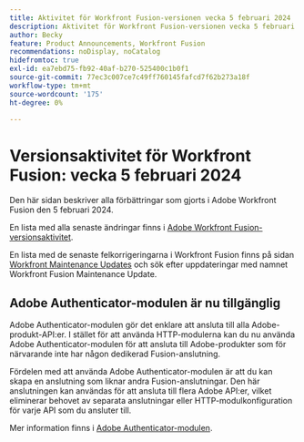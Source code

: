 ```yaml
---
title: Aktivitet för Workfront Fusion-versionen vecka 5 februari 2024
description: Aktivitet för Workfront Fusion-versionen vecka 5 februari 2024
author: Becky
feature: Product Announcements, Workfront Fusion
recommendations: noDisplay, noCatalog
hidefromtoc: true
exl-id: ea7ebd75-fb92-40af-b270-525400c1b0f1
source-git-commit: 77ec3c007ce7c49ff760145fafcd7f62b273a18f
workflow-type: tm+mt
source-wordcount: '175'
ht-degree: 0%

---
```


# Versionsaktivitet för Workfront Fusion: vecka 5 februari 2024

Den här sidan beskriver alla förbättringar som gjorts i Adobe Workfront Fusion den 5 februari 2024.

En lista med alla senaste ändringar finns i [Adobe Workfront Fusion-versionsaktivitet](/help/workfront-fusion/fusion-product-releases/fusion-release-activity.md).

En lista med de senaste felkorrigeringarna i Workfront Fusion finns på sidan [Workfront Maintenance Updates](https://experienceleague.adobe.com/docs/workfront-known-issues/releases/current-updates.html?lang=sv-SE) och sök efter uppdateringar med namnet Workfront Fusion Maintenance Update.

## Adobe Authenticator-modulen är nu tillgänglig

Adobe Authenticator-modulen gör det enklare att ansluta till alla Adobe-produkt-API:er. I stället för att använda HTTP-modulerna kan du nu använda Adobe Authenticator-modulen för att ansluta till Adobe-produkter som för närvarande inte har någon dedikerad Fusion-anslutning.

Fördelen med att använda Adobe Authenticator-modulen är att du kan skapa en anslutning som liknar andra Fusion-anslutningar. Den här anslutningen kan användas för att ansluta till flera Adobe API:er, vilket eliminerar behovet av separata anslutningar eller HTTP-modulkonfiguration för varje API som du ansluter till.

Mer information finns i [Adobe Authenticator-modulen](/help/workfront-fusion/references/apps-and-modules/adobe-connectors/adobe-authenticator-modules.md).

